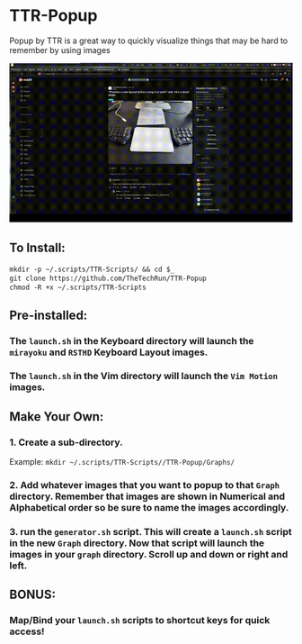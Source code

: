 # TTR-Popup
Popup by TTR is a great way to quickly visualize things that may be hard to remember by using images

![Popup](https://github.com/TheTechRun/TTR-Popup/blob/main/Other/popup.gif)

## To Install:
```
mkdir -p ~/.scripts/TTR-Scripts/ && cd $_
git clone https://github.com/TheTechRun/TTR-Popup
chmod -R +x ~/.scripts/TTR-Scripts
```

## Pre-installed:
### The `launch.sh` in the Keyboard directory will launch the `mirayoku` and `RSTHD` Keyboard Layout images.
### The `launch.sh` in the Vim directory will launch the `Vim Motion` images. 


## Make Your Own:
### 1. Create a sub-directory.
Example:
`mkdir ~/.scripts/TTR-Scripts//TTR-Popup/Graphs/`

### 2. Add whatever images that you want to popup to that `Graph` directory. Remember that images are shown in Numerical and Alphabetical order so be sure to name the images accordingly.

### 3. run the `generator.sh` script. This will create a `launch.sh` script in the new `Graph` directory. Now that script will launch the images in your `graph` directory. Scroll up and down or right and left. 

## BONUS:
### Map/Bind your `launch.sh` scripts to shortcut keys for quick access!



